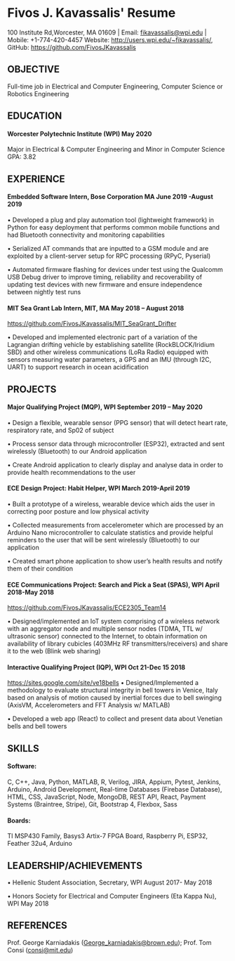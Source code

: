 # Fivos J. Kavassalis' Resume

100 Institute Rd,Worcester, MA 01609 | Email: fikavassalis@wpi.edu | Mobile: +1-774-420-4457
Website: http://users.wpi.edu/~fikavassalis/, GitHub: https://github.com/FivosJKavassalis

## OBJECTIVE
Full-time job in Electrical and Computer Engineering, Computer Science or Robotics Engineering
## EDUCATION
#### Worcester Polytechnic Institute (WPI)                                            May 2020
Major in Electrical & Computer Engineering and Minor in Computer Science              GPA: 3.82
## EXPERIENCE
#### Embedded Software Intern, Bose Corporation                       MA June 2019 -August 2019
• Developed a plug and play automation tool (lightweight framework) in Python for easy deployment that performs common mobile functions and had Bluetooth connectivity and monitoring capabilities

• Serialized AT commands that are inputted to a GSM module and are exploited by a client-server setup for RPC processing (RPyC, Pyserial) 

• Automated firmware flashing for devices under test using the Qualcomm USB Debug driver to improve timing, reliability and recoverability of updating test devices with new firmware and ensure independence between nightly test runs

#### MIT Sea Grant Lab Intern, MIT, MA                                    May 2018 – August 2018
https://github.com/FivosJKavassalis/MIT_SeaGrant_Drifter

• Developed and implemented electronic part of a variation of the Lagrangian drifting vehicle by establishing satellite
(RockBLOCK/Iridium SBD) and other wireless communications (LoRa Radio) equipped with sensors measuring water
parameters, a GPS and an IMU (through I2C, UART) to support research in ocean acidification

## PROJECTS
#### Major Qualifying Project (MQP), WPI                                September 2019 – May 2020
• Design a flexible, wearable sensor (PPG sensor) that will detect heart rate, respiratory rate, and Sp02 of subject

• Process sensor data through microcontroller (ESP32), extracted and sent wirelessly (Bluetooth) to our Android application

• Create Android application to clearly display and analyse data in order to provide health recommendations to the user

#### ECE Design Project: Habit Helper, WPI                                   March 2019-April 2019
• Built a prototype of a wireless, wearable device which aids the user in correcting poor posture and low physical activity

• Collected measurements from accelerometer which are processed by an Arduino Nano microcontroller to calculate statistics
and provide helpful reminders to the user that will be sent wirelessly (Bluetooth) to our application

• Created smart phone application to show user’s health results and notify them of their condition

#### ECE Communications Project: Search and Pick a Seat (SPAS), WPI            April 2018-May 2018
https://github.com/FivosJKavassalis/ECE2305_Team14

• Designed/implemented an IoT system comprising of a wireless network with an aggregator node and multiple sensor nodes
(TDMA, TTL w/ ultrasonic sensor) connected to the Internet, to obtain information on availability of library cubicles
(403MHz RF transmitters/receivers) and share it to the web (Blink web sharing)

#### Interactive Qualifying Project (IQP), WPI                                  Oct 21-Dec 15 2018
https://sites.google.com/site/ve18bells 
• Designed/Implemented a methodology to evaluate structural integrity in bell towers in Venice, Italy based on analysis of
motion caused by inertial forces due to bell swinging (AxisVM, Accelerometers and FFT Analysis w/ MATLAB)

• Developed a web app (React) to collect and present data about Venetian bells and bell towers

## SKILLS
#### Software:
C, C++, Java, Python, MATLAB, R, Verilog, JIRA, Appium, Pytest, Jenkins, Arduino, Android Development,
Real-time Databases (Firebase Database), HTML, CSS, JavaScript, Node, MongoDB, REST API, React, Payment
Systems (Braintree, Stripe), Git, Bootstrap 4, Flexbox, Sass
#### Boards: 
TI MSP430 Family, Basys3 Artix-7 FPGA Board, Raspberry Pi, ESP32, Feather 32u4, Arduino
## LEADERSHIP/ACHIEVEMENTS
• Hellenic Student Association, Secretary, WPI August 2017- May 2018

• Honors Society for Electrical and Computer Engineers (Eta Kappa Nu), WPI May 2018
## REFERENCES
Prof. George Karniadakis (George_karniadakis@brown.edu); Prof. Tom Consi (consi@mit.edu)
